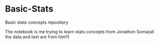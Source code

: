 # Basic-Stats
Basic stats concepts repository

The notebook is me trying to learn stats concepts from Jonathon Soma(all the data and text are from him?)
